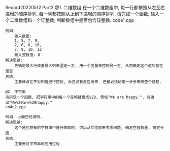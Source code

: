 Record20220512
Part2
	@1. 二维数组
	在一个二维数组中, 每一行都按照从左至右递增的顺序排列, 每一列都按照从上到下递增的顺序排列, 请完成一个函数, 输入一个二维数组和一个证整数, 判断数组中是否包含该整数.
	code1.cpp

	例如:
		输入数组:
		1, 5, 7, 9,
		2, 6, 8, 10,
		7, 9, 10, 12
		输入整数值: 6
	解决思路:
		先确定最大行或者最大列来固定一方, 用一个变量来控制另一方, 从而确定这个值的存在是否.
	总结:
		主要难点在于对列值进行控制, 自己没有反应出来. 还是必须动笔一步步来画整个过程.

	@2. 字符串
	请实现一个函数, 把字符串中的每一个空格替换成%20, 例如"We are happy.", 则输出"We%20are%20happy."
	code2.cpp
	
	例如: 上面已经说明.
	解决思路:
		这个是在原有的字符串中进行修改的, 可以从后往前来考虑问题, 确定空格数量, 确定长度.
	总结:
		主要是对字符串的应用过程
